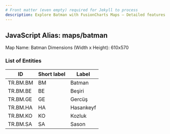 ```yaml
---
# Front matter (even empty) required for Jekyll to process
description: Explore Batman with FusionCharts Maps – Detailed features for seamless integration. Try now & enhance your data visualization today! 
---
```


## JavaScript Alias: maps/batman

Map Name: Batman
Dimensions (Width x Height): 610x570





### List of Entities

ID | Short label | Label
---|---|---|
TR.BM.BM | BM | Batman
TR.BM.BE | BE | Beşiri
TR.BM.GE | GE | Gercüş
TR.BM.HA | HA | Hasankeyf		
TR.BM.KO | KO | Kozluk
TR.BM.SA | SA | Sason